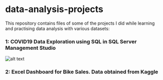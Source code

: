 # data-analysis-projects
This repository contains files of some of the projects I did while learning and practising data analysis with various datasets:
### 1: COVID19 Data Exploration using SQL in SQL Server Management Studio
![alt text](https://github.com/bernadettemm/data-analysis-projects/images.data/covid.webp?raw=true)
### 2: Excel Dashboard for Bike Sales. Data obtained from Kaggle
